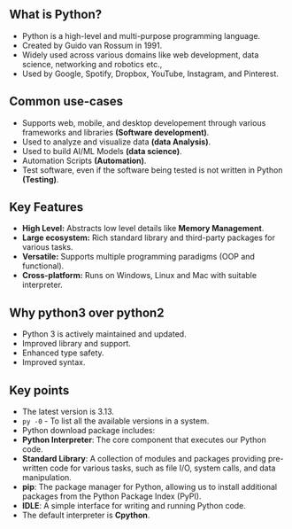 ## **What is Python?**

- Python is a high-level and multi-purpose programming language.
- Created by Guido van Rossum in 1991.
- Widely used across various domains like web development, data science, networking and robotics etc.,
- Used by Google, Spotify, Dropbox, YouTube, Instagram, and Pinterest.

## **Common use-cases**

- Supports web, mobile, and desktop developement through various frameworks and libraries **(Software development)**.
- Used to analyze and visualize data **(data Analysis)**.
- Used to build AI/ML Models **(data science)**.
- Automation Scripts **(Automation)**.
- Test software, even if the software being tested is not written in Python **(Testing)**.

## **Key Features**

- **High Level:** Abstracts low level details like **Memory Management**.
- **Large ecosystem:** Rich standard library and third-party packages for various tasks.
- **Versatile:** Supports multiple programming paradigms (OOP and functional).
- **Cross-platform:** Runs on Windows, Linux and Mac with suitable interpreter.

## **Why python3 over python2**

- Python 3 is actively maintained and updated.
- Improved library and support.
- Enhanced type safety.
- Improved syntax.

## **Key points**

- The latest version is 3.13.
- `py -0`   - To list all the available versions in a system.
- Python download package includes:
- **Python Interpreter**: The core component that executes our Python code.
- **Standard Library**: A collection of modules and packages providing pre-written code for various tasks, such as file I/O, system calls, and data manipulation.
- **pip**: The package manager for Python, allowing us to install additional packages from the Python Package Index (PyPI).
- **IDLE**: A simple interface for writing and running Python code.
- The default interpreter is **Cpython**.
